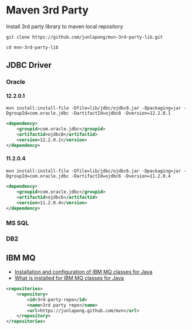 Maven 3rd Party
===============

Install 3rd party library to maven local repository

```
git clone https://github.com/junlapong/mvn-3rd-party-lib.git

cd mvn-3rd-party-lib
```

## JDBC Driver

### Oracle

#### 12.2.0.1

```
mvn install:install-file -Dfile=lib/jdbc/ojdbc8.jar -Dpackaging=jar -DgroupId=com.oracle.jdbc -DartifactId=ojdbc8 -Dversion=12.2.0.1
```

```xml
<dependency>
    <groupid>com.oracle.jdbc</groupid>
    <artifactid>ojdbc8</artifactid>
    <version>12.2.0.1</version>
</dependency>
```


#### 11.2.0.4

```
mvn install:install-file -Dfile=lib/jdbc/ojdbc6.jar -Dpackaging=jar -DgroupId=com.oracle.jdbc -DartifactId=ojdbc6 -Dversion=11.2.0.4
```

```xml
<dependency>
    <groupid>com.oracle.jdbc</groupid>
    <artifactid>ojdbc6</artifactid>
    <version>11.2.0.4</version>
</dependency>
```

### MS SQL

### DB2

## IBM MQ

 - [Installation and configuration of IBM MQ classes for Java](https://www.ibm.com/support/knowledgecenter/en/SSFKSJ_8.0.0/com.ibm.mq.dev.doc/q030580_.htm)
 - [What is installed for IBM MQ classes for Java](https://www.ibm.com/support/knowledgecenter/en/SSFKSJ_8.0.0/com.ibm.mq.dev.doc/q030590_.htm)

```xml
<repositories>
    <repository>
        <id>3rd-party-repo</id>
        <name>3rd party repo</name>
        <url>https://junlapong.github.com/mvn</url>
    </repository>
</repositories>
```

